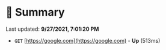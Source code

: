 # 📖 Summary
Last updated: **9/27/2021, 7:01:20 PM**

- `GET` [https://google.com](https://google.com) - **Up** (513ms)
